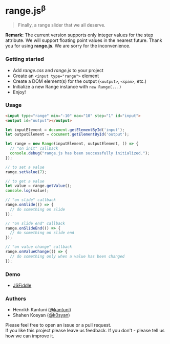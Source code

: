 # range.js<sup>β</sup>
> Finally, a range slider that we all deserve.

**Remark:** The current version supports only integer values for the step attribute. We will support floating point values in the nearest future. Thank you for using **range.js**. We are sorry for the inconvenience.

### Getting started
- Add _range.css_ and _range.js_ to your project
- Create an `<input type="range">` element
- Create a DOM element(s) for the output (`<output>`, `<span>`, etc.)
- Initialize a new Range instance with `new Range(...)` 
- Enjoy!

### Usage
```html
<input type="range" min="-10" max="10" step="1" id="input">
<output id="output"></output>
```

```javascript
let inputElement = document.getElementById('input');
let outputElement = document.getElementById('output');

let range = new Range(inputElement, outputElement, () => {
  // "on init" callback
  console.debug("range.js has been successfully initialized.");
});

// to set a value
range.setValue(7);

// to get a value
let value = range.getValue();
console.log(value);

// "on slide" callback
range.onSlide(() => {
  // do something on slide
});

// "on slide end" callback
range.onSlideEnd(() => {
  // do something on slide end
});

// "on value change" callback
range.onValueChange(() => {
  // do something only when a value has been changed
});
```

### Demo
- [JSFiddle](https://jsfiddle.net/bruntouchables/8ayhrpk0/)

### Authors
- Henrikh Kantuni ([@kantuni](https://github.com/kantuni))
- Shahen Kosyan ([@k0syan](https://github.com/k0syan))

Please feel free to open an issue or a pull request.  
If you like this project please leave us feedback. If you don't - please tell us how we can improve it.
